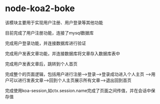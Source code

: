 # node-koa2-boke

该模块主要用于实现用户注册、用户登录等其他功能

目前完成了用户注册功能，连接了mysql数据库

完成用户登录功能，并连接数据库进行验证

完成用户发表文章功能，并连接数据库将文章存入数据库表中

完成用户发表文章后，跳转到个人首页

完成整个的页面逻辑，包括用户进行注册-->登录-->登录成功进入个人主页
-->用户可以进行发表文章-->回到个人主页展示所有文章-->退出回到首页


完成使用koa-session,如ctx.session.name完成了页面之间传值，并在会话中保存值






